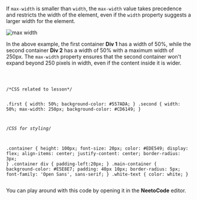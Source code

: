 If `max-width` is smaller than `width`,
the `max-width` value takes precedence and
restricts the width of the element, even if
the `width` property suggests a larger width
for the element.

![max width](https://ik.imagekit.io/d9mvewbju/Course/BigbinaryAcademy/maxwidth-1_lNa92nOFI.gif)

In the above example, the first container **Div 1**
has a width of 50%, while the second container **Div 2**
has a width of 50% with a maximum width of 250px.
The `max-width` property ensures that the second
container won't expand beyond 250 pixels in width,
even if the content inside it is wider.

<codeblock language="css" type="lesson">
<code>
<panel language="html" hidden="true">
<div class="main-container">
  <div class="first container">
    <div class="white-text">Div 1</div>
    <div>Width: 50%</div>
  </div>
  <br>
  <div class="second container">
    <div class="white-text">Div 2</div>
    <div>
    Width: 50%
    <br>
    Max Width: 250px
    </div>
  </div>
</div>
</panel>
<panel language="css">
/*CSS related to lesson*/

.first {
  width: 50%;
  background-color: #557ADA;
}
.second {
  width: 50%;
  max-width: 250px;
  background-color: #CD6149;
}

/*CSS for styling*/

.container {
  height: 100px;
  font-size: 20px;
  color: #EDE549;
  display: flex;
  align-items: center;
  justify-content: center;
  border-radius: 3px;
}
.container div {
  padding-left:20px;
}
.main-container {
  background-color: #E5E8E7;
  padding: 40px 10px;
  border-radius: 5px;
  font-family: 'Open Sans', sans-serif;
}
.white-text {
  color: white;
}
</panel>
</code>
</codeblock>

You can play around with this code by opening it in the **NeetoCode** editor.

